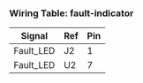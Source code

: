 ### Wiring Table: fault-indicator

| Signal | Ref | Pin |
|--------|-----|-----|
| Fault_LED | J2 | 1 |
| Fault_LED | U2 | 7 |